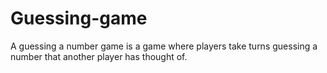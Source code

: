 # Guessing-game
A guessing a number game is a game where players take turns guessing a number that another player has thought of.
